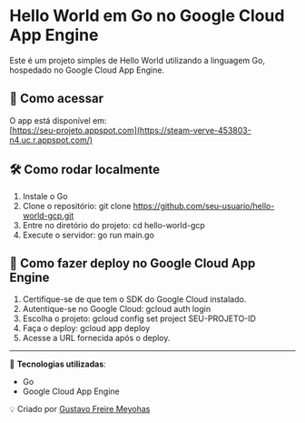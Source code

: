 # Hello World em Go no Google Cloud App Engine

Este é um projeto simples de Hello World utilizando a linguagem Go, hospedado no Google Cloud App Engine.

## 🔹 Como acessar
O app está disponível em:  
[https://seu-projeto.appspot.com](https://steam-verve-453803-n4.uc.r.appspot.com/)

## 🛠️ Como rodar localmente
1. Instale o Go
2. Clone o repositório:
git clone https://github.com/seu-usuario/hello-world-gcp.git
3. Entre no diretório do projeto:
cd hello-world-gcp
4. Execute o servidor:
go run main.go

## 🚀 Como fazer deploy no Google Cloud App Engine
1. Certifique-se de que tem o SDK do Google Cloud instalado.
2. Autentique-se no Google Cloud: 
gcloud auth login
3. Escolha o projeto: 
gcloud config set project SEU-PROJETO-ID
4. Faça o deploy:
gcloud app deploy
5. Acesse a URL fornecida após o deploy.

---

📌 **Tecnologias utilizadas**:  
- Go  
- Google Cloud App Engine  

💡 Criado por [Gustavo Freire Meyohas](https://github.com/gumeyohas)

